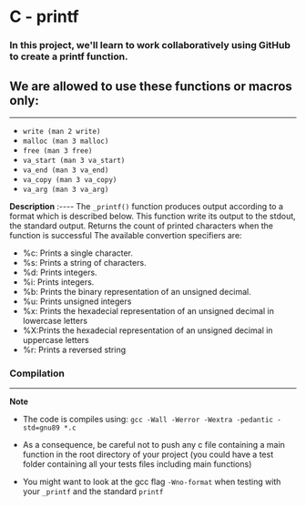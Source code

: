 # C - printf

### In this project, we'll learn to work collaboratively using GitHub to create a printf function.

## We are allowed to use these functions or macros only:

---

* `write (man 2 write)` 
* `malloc (man 3 malloc)`
* `free (man 3 free)`
* `va_start (man 3 va_start)` 
* `va_end (man 3 va_end) `
* `va_copy (man 3 va_copy)` 
* `va_arg (man 3 va_arg)`

**Description**
:----
The `_printf()` function produces output according to a format which is described below. This function write its output to the stdout, the standard output. Returns the count of printed characters when the function is successful The available convertion specifiers are:

* %c: Prints a single character.
* %s: Prints a string of characters.
* %d: Prints integers.
* %i: Prints integers.
* %b: Prints the binary representation of an unsigned decimal.
* %u: Prints unsigned integers
* %x: Prints the hexadecial representation of an unsigned decimal in lowercase letters
* %X:Prints the hexadecial representation of an unsigned decimal in uppercase letters
* %r: Prints a reversed string

### Compilation

---

**Note**

* The code is compiles using: `gcc -Wall -Werror -Wextra -pedantic -std=gnu89 *.c`

* As a consequence, be careful not to push any c file containing a main function in the root directory of your project (you could have a test folder containing all your tests files including main functions)

* You might want to look at the gcc flag `-Wno-format` when testing with your `_printf` and the standard `printf`
